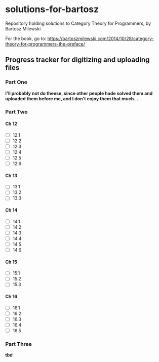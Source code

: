 # solutions-for-bartosz
Repository holding solutions to Category Theory for Programmers, by Bartosz Milewski

For the book, go to: https://bartoszmilewski.com/2014/10/28/category-theory-for-programmers-the-preface/

## Progress tracker for digitizing and uploading files

### Part One

**I'll probably not do theese, since other people hade solved them and uploaded them before me, and I don't enjoy them that much...**

### Part Two
#### Ch 12
- [ ] 12.1
 - [ ] 12.2
 - [ ] 12.3
 - [ ] 12.4
 - [ ] 12.5
 - [ ] 12.6
 
#### Ch 13
 - [ ] 13.1
 - [ ] 13.2
 - [ ] 13.3
#### Ch 14
 - [ ] 14.1
 - [ ] 14.2
 - [ ] 14.3
 - [ ] 14.4
 - [ ] 14.5
 - [ ] 14.6
#### Ch 15 
 - [ ] 15.1
 - [ ] 15.2
 - [ ] 15.3
 #### Ch 16
 - [ ] 16.1
 - [ ] 16.2
 - [ ] 16.3
 - [ ] 16.4
 - [ ] 16.5
 
### Part Three

**tbd**
